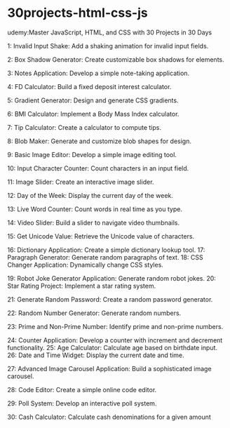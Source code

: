 # 30projects-html-css-js
udemy:Master JavaScript, HTML, and CSS with 30 Projects in 30 Days

 1: Invalid Input Shake: Add a shaking animation for invalid input fields.

 2: Box Shadow Generator: Create customizable box shadows for elements.

 3: Notes Application: Develop a simple note-taking application.

 4: FD Calculator: Build a fixed deposit interest calculator.

 5: Gradient Generator: Design and generate CSS gradients.

 6: BMI Calculator: Implement a Body Mass Index calculator.

 7: Tip Calculator: Create a calculator to compute tips.

8: Blob Maker: Generate and customize blob shapes for design.

 9: Basic Image Editor: Develop a simple image editing tool.

 10: Input Character Counter: Count characters in an input field.

 11: Image Slider: Create an interactive image slider.

 12: Day of the Week: Display the current day of the week.

 13: Live Word Counter: Count words in real time as you type.

 14: Video Slider: Build a slider to navigate video thumbnails.

 15: Get Unicode Value: Retrieve the Unicode value of characters.

 16: Dictionary Application: Create a simple dictionary lookup tool.
 17: Paragraph Generator: Generate random paragraphs of text.
 18: CSS Changer Application: Dynamically change CSS styles.

 19: Robot Joke Generator Application: Generate random robot jokes.
 20: Star Rating Project: Implement a star rating system.

 21: Generate Random Password: Create a random password generator.

 22: Random Number Generator: Generate random numbers.

23: Prime and Non-Prime Number: Identify prime and non-prime numbers.

 24: Counter Application: Develop a counter with increment and decrement functionality.
25: Age Calculator: Calculate age based on birthdate input.
 26: Date and Time Widget: Display the current date and time.

 27: Advanced Image Carousel Application: Build a sophisticated image carousel.

 28: Code Editor: Create a simple online code editor.

 29: Poll System: Develop an interactive poll system.

 30: Cash Calculator: Calculate cash denominations for a given amount
